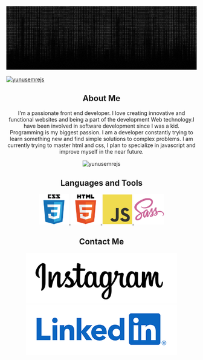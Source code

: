 
<div align="center">
 <img src="/gif/github-gray.gif">
<div>
 
 <p align="left"> <a href="https://twitter.com/yunusemrejs" target="blank"><img src="https://img.shields.io/twitter/follow/yunusemrejs?logo=twitter&style=for-the-badge" alt="yunusemrejs" /></a> </p>


## About Me

I'm a passionate front end developer. I love creating innovative and functional websites and being a part of the development Web technology.I have been involved in software development since I was a kid. Programming is my biggest passion.  I am a developer constantly trying to learn something new and find simple solutions to complex problems. I am currently trying to master html and css, I plan to specialize in javascript and improve myself in the near future.

<p><img align="center" src="https://github-readme-streak-stats.herokuapp.com/?user=yunusemrejs&theme=dark" alt="yunusemrejs" /></p>

## Languages and Tools
<p align="center"> <a href="https://www.w3schools.com/css/" target="_blank"> 
<img src="https://raw.githubusercontent.com/devicons/devicon/master/icons/css3/css3-original-wordmark.svg" alt="css3" width="80" height="80"/> </a> <a href="https://www.w3.org/html/" target="_blank"> <img src="https://raw.githubusercontent.com/devicons/devicon/master/icons/html5/html5-original-wordmark.svg" alt="html5" width="80" height="80"/> </a> 
<a href="https://developer.mozilla.org/en-US/docs/Web/JavaScript" target="_blank"> <img src="https://github.com/devicons/devicon/blob/master/icons/javascript/javascript-original.svg" alt="javascript" width="80" height="80"/> </a> <a href="https://sass-lang.com" target="_blank"> 
 <img src="https://raw.githubusercontent.com/devicons/devicon/master/icons/sass/sass-original.svg" alt="sass" width="80" height="80"/> </a> <a>

## Contact Me
<p align="center">
  <a href="https://www.instagram.com/yunusemre.js"><img src="/icons/Instagram-Logo.png" alt="Instagram"/></a>
  <a href="https://www.linkedin.com/in/yunusemrejs/"> <img src="/icons/LinkedIn-Logo.wine.png" alt="LinkedIn"/></a>
</p>





